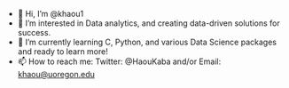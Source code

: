 - 👋 Hi, I’m @khaou1
- 👀 I’m interested in Data analytics, and creating data-driven solutions for success. 
- 🌱 I’m currently learning C, Python, and various Data Science packages and ready to learn more!
- 📫 How to reach me: Twitter: @HaouKaba and/or Email: khaou@uoregon.edu

<!---
khaou1/khaou1 is a ✨ special ✨ repository because its `README.md` (this file) appears on your GitHub profile.
You can click the Preview link to take a look at your changes.
--->
